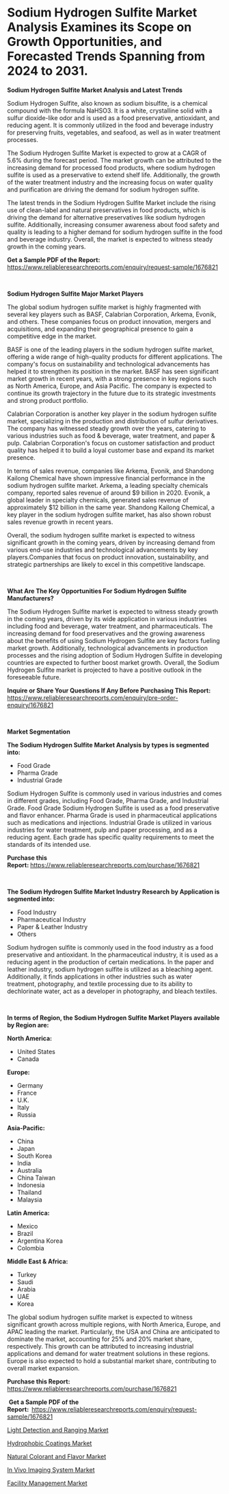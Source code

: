 <p><h1>Sodium Hydrogen Sulfite Market Analysis Examines its Scope on Growth Opportunities, and Forecasted Trends Spanning from 2024 to 2031.</h1></p><p><strong>Sodium Hydrogen Sulfite Market Analysis and Latest Trends</strong></p>
<p><p>Sodium Hydrogen Sulfite, also known as sodium bisulfite, is a chemical compound with the formula NaHSO3. It is a white, crystalline solid with a sulfur dioxide-like odor and is used as a food preservative, antioxidant, and reducing agent. It is commonly utilized in the food and beverage industry for preserving fruits, vegetables, and seafood, as well as in water treatment processes.</p><p>The Sodium Hydrogen Sulfite Market is expected to grow at a CAGR of 5.6% during the forecast period. The market growth can be attributed to the increasing demand for processed food products, where sodium hydrogen sulfite is used as a preservative to extend shelf life. Additionally, the growth of the water treatment industry and the increasing focus on water quality and purification are driving the demand for sodium hydrogen sulfite.</p><p>The latest trends in the Sodium Hydrogen Sulfite Market include the rising use of clean-label and natural preservatives in food products, which is driving the demand for alternative preservatives like sodium hydrogen sulfite. Additionally, increasing consumer awareness about food safety and quality is leading to a higher demand for sodium hydrogen sulfite in the food and beverage industry. Overall, the market is expected to witness steady growth in the coming years.</p></p>
<p><strong>Get a Sample PDF of the Report:&nbsp;</strong> <a href="https://www.reliableresearchreports.com/enquiry/request-sample/1676821">https://www.reliableresearchreports.com/enquiry/request-sample/1676821</a></p>
<p>&nbsp;</p>
<p><strong>Sodium Hydrogen Sulfite Major Market Players</strong></p>
<p><p>The global sodium hydrogen sulfite market is highly fragmented with several key players such as BASF, Calabrian Corporation, Arkema, Evonik, and others. These companies focus on product innovation, mergers and acquisitions, and expanding their geographical presence to gain a competitive edge in the market.</p><p>BASF is one of the leading players in the sodium hydrogen sulfite market, offering a wide range of high-quality products for different applications. The company's focus on sustainability and technological advancements has helped it to strengthen its position in the market. BASF has seen significant market growth in recent years, with a strong presence in key regions such as North America, Europe, and Asia Pacific. The company is expected to continue its growth trajectory in the future due to its strategic investments and strong product portfolio.</p><p>Calabrian Corporation is another key player in the sodium hydrogen sulfite market, specializing in the production and distribution of sulfur derivatives. The company has witnessed steady growth over the years, catering to various industries such as food & beverage, water treatment, and paper & pulp. Calabrian Corporation's focus on customer satisfaction and product quality has helped it to build a loyal customer base and expand its market presence.</p><p>In terms of sales revenue, companies like Arkema, Evonik, and Shandong Kailong Chemical have shown impressive financial performance in the sodium hydrogen sulfite market. Arkema, a leading specialty chemicals company, reported sales revenue of around $9 billion in 2020. Evonik, a global leader in specialty chemicals, generated sales revenue of approximately $12 billion in the same year. Shandong Kailong Chemical, a key player in the sodium hydrogen sulfite market, has also shown robust sales revenue growth in recent years.</p><p>Overall, the sodium hydrogen sulfite market is expected to witness significant growth in the coming years, driven by increasing demand from various end-use industries and technological advancements by key players.Companies that focus on product innovation, sustainability, and strategic partnerships are likely to excel in this competitive landscape.</p></p>
<p>&nbsp;</p>
<p><strong>What Are The Key Opportunities For Sodium Hydrogen Sulfite Manufacturers?</strong></p>
<p><p>The Sodium Hydrogen Sulfite market is expected to witness steady growth in the coming years, driven by its wide application in various industries including food and beverage, water treatment, and pharmaceuticals. The increasing demand for food preservatives and the growing awareness about the benefits of using Sodium Hydrogen Sulfite are key factors fueling market growth. Additionally, technological advancements in production processes and the rising adoption of Sodium Hydrogen Sulfite in developing countries are expected to further boost market growth. Overall, the Sodium Hydrogen Sulfite market is projected to have a positive outlook in the foreseeable future.</p></p>
<p><strong>Inquire or Share Your Questions If Any Before Purchasing This Report:</strong> <a href="https://www.reliableresearchreports.com/enquiry/pre-order-enquiry/1676821">https://www.reliableresearchreports.com/enquiry/pre-order-enquiry/1676821</a></p>
<p>&nbsp;</p>
<p><strong>Market Segmentation</strong></p>
<p><strong>The Sodium Hydrogen Sulfite Market Analysis by types is segmented into:</strong></p>
<p><ul><li>Food Grade</li><li>Pharma Grade</li><li>Industrial Grade</li></ul></p>
<p><p>Sodium Hydrogen Sulfite is commonly used in various industries and comes in different grades, including Food Grade, Pharma Grade, and Industrial Grade. Food Grade Sodium Hydrogen Sulfite is used as a food preservative and flavor enhancer. Pharma Grade is used in pharmaceutical applications such as medications and injections. Industrial Grade is utilized in various industries for water treatment, pulp and paper processing, and as a reducing agent. Each grade has specific quality requirements to meet the standards of its intended use.</p></p>
<p><strong>Purchase this Report:&nbsp;</strong><a href="https://www.reliableresearchreports.com/purchase/1676821">https://www.reliableresearchreports.com/purchase/1676821</a></p>
<p>&nbsp;</p>
<p><strong>The Sodium Hydrogen Sulfite Market Industry Research by Application is segmented into:</strong></p>
<p><ul><li>Food Industry</li><li>Pharmaceutical Industry</li><li>Paper & Leather Industry</li><li>Others</li></ul></p>
<p><p>Sodium hydrogen sulfite is commonly used in the food industry as a food preservative and antioxidant. In the pharmaceutical industry, it is used as a reducing agent in the production of certain medications. In the paper and leather industry, sodium hydrogen sulfite is utilized as a bleaching agent. Additionally, it finds applications in other industries such as water treatment, photography, and textile processing due to its ability to dechlorinate water, act as a developer in photography, and bleach textiles.</p></p>
<p>&nbsp;</p>
<p><strong>In terms of Region, the Sodium Hydrogen Sulfite Market Players available by Region are:</strong></p>
<p>
    <p> <strong> North America: </strong>
        <ul>
            <li>United States</li>
            <li>Canada</li>
        </ul>
        </p> 
    <p> <strong> Europe: </strong>
        <ul>
            <li>Germany</li>
            <li>France</li>
            <li>U.K.</li>
            <li>Italy</li>
            <li>Russia</li>
        </ul>
        </p> 
    <p> <strong> Asia-Pacific: </strong>
        <ul>
            <li>China</li>
            <li>Japan</li>
            <li>South Korea</li>
            <li>India</li>
            <li>Australia</li>
            <li>China Taiwan</li>
            <li>Indonesia</li>
            <li>Thailand</li>
            <li>Malaysia</li>
        </ul>
        </p> 
    <p> <strong> Latin America: </strong>
        <ul>
            <li>Mexico</li>
            <li>Brazil</li>
            <li>Argentina Korea</li>
            <li>Colombia</li>
        </ul>
        </p> 
    <p> <strong> Middle East & Africa: </strong>
        <ul>
            <li>Turkey</li>
            <li>Saudi</li>
            <li>Arabia</li>
            <li>UAE</li>
            <li>Korea</li>
        </ul>
    </p>
    </p>
<p><p>The global sodium hydrogen sulfite market is expected to witness significant growth across multiple regions, with North America, Europe, and APAC leading the market. Particularly, the USA and China are anticipated to dominate the market, accounting for 25% and 20% market share, respectively. This growth can be attributed to increasing industrial applications and demand for water treatment solutions in these regions. Europe is also expected to hold a substantial market share, contributing to overall market expansion.</p></p>
<p><strong>Purchase this Report: </strong><a href="https://www.reliableresearchreports.com/purchase/1676821">https://www.reliableresearchreports.com/purchase/1676821</a></p>
<p>&nbsp;<strong>Get a Sample PDF of the Report:&nbsp;&nbsp;</strong><a href="https://www.reliableresearchreports.com/enquiry/request-sample/1676821">https://www.reliableresearchreports.com/enquiry/request-sample/1676821</a></p>
<p><strong></strong></p>
<p><p><a href="https://medium.com/@fosterfahey1016/light-detection-and-ranging-market-insights-into-market-cagr-market-trends-and-growth-strategies-b15ec4b78066">Light Detection and Ranging Market</a></p><p><a href="https://github.com/luckyshygirl/Market-Research-Report-List-3/blob/main/hydrophobic-coatings-market.md">Hydrophobic Coatings Market</a></p><p><a href="https://github.com/markusgodoy/Market-Research-Report-List-2/blob/main/natural-colorant-and-flavor-market.md">Natural Colorant and Flavor Market</a></p><p><a href="https://medium.com/@fosterfahey1016/in-vivo-imaging-system-nbsp-market-focuses-on-market-share-size-and-projected-forecast-till-2031-36b1ff2e6789">In Vivo Imaging System Market</a></p><p><a href="https://medium.com/@fosterfahey1016/facility-management-market-insight-market-trends-growth-forecasted-from-2024-to-2031-f0976b397c23">Facility Management Market</a></p></p>